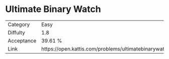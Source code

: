 # Ultimate Binary Watch

<table>
    <tr>
        <td>Category</td>
        <td>Easy</td>
    </tr>
    <tr>
        <td>Diffulty</td>
        <td>1.8</td>
    </tr>
    <tr>
        <td>Acceptance</td>
        <td>39.61 %</td>
    </tr>
    <tr>
        <td>Link</td>
        <td>https://open.kattis.com/problems/ultimatebinarywatch</td>
    </tr>
</table>